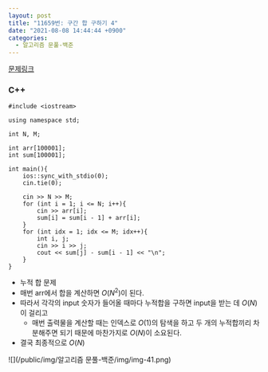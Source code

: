 ```yaml
---
layout: post
title: "11659번: 구간 합 구하기 4"
date: "2021-08-08 14:44:44 +0900"
categories:
  - 알고리즘 문풀-백준
---
```

[문제링크](https://www.acmicpc.net/problem/11659)



### C\+\+



```False
#include <iostream>

using namespace std;

int N, M;

int arr[100001];
int sum[100001];

int main(){
    ios::sync_with_stdio(0);
    cin.tie(0);

    cin >> N >> M;
    for (int i = 1; i <= N; i++){
        cin >> arr[i];
        sum[i] = sum[i - 1] + arr[i];
    }
    for (int idx = 1; idx <= M; idx++){
        int i, j;
        cin >> i >> j;
        cout << sum[j] - sum[i - 1] << "\n";
    }
}
```

- 누적 합 문제
- 매번 arr에서 합을 계산하면 $O(N^2)$이 된다.
- 따라서 각각의 input 숫자가 들어올 때마다 누적합을 구하면
 input을 받는 데 $O(N)$이 걸리고
	- 매번 출력물을 계산할 때는 인덱스로 $O(1)$의 탐색을
	 하고 두 개의 누적합끼리 차분해주면 되기 때문에
	 마찬가지로 $O(N)$이 소요된다.
- 결국 최종적으로 $O(N)$





![](/public/img/알고리즘 문풀-백준/img/img-41.png)
